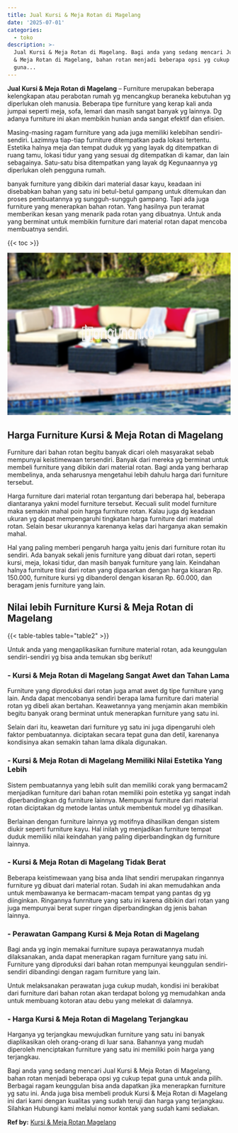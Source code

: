 ```yaml
---
title: Jual Kursi & Meja Rotan di Magelang
date: '2025-07-01'
categories:
  - toko
description: >-
  Jual Kursi & Meja Rotan di Magelang. Bagi anda yang sedang mencari Jual Kursi
  & Meja Rotan di Magelang, bahan rotan menjadi beberapa opsi yg cukup tepat
  guna...
---
```


**Jual Kursi & Meja Rotan di Magelang** – Furniture merupakan beberapa kelengkapan atau perabotan rumah yg mencangkup beraneka kebutuhan yg diperlukan oleh manusia. Beberapa tipe furniture yang kerap kali anda jumpai seperti meja, sofa, lemari dan masih sangat banyak yg lainnya. Dg adanya furniture ini akan membikin hunian anda sangat efektif dan efisien.

Masing-masing ragam furniture yang ada juga memiliki kelebihan sendiri-sendiri. Lazimnya tiap-tiap furniture ditempatkan pada lokasi tertentu. Estetika halnya meja dan tempat duduk yg yang layak dg ditempatkan di ruang tamu, lokasi tidur yang yang sesuai dg ditempatkan di kamar, dan lain sebagainya. Satu-satu bisa ditempatkan yang layak dg Kegunaannya yg diperlukan oleh pengguna rumah.

banyak furniture yang dibikin dari material dasar kayu, keadaan ini disebabkan bahan yang satu ini betul-betul gampang untuk ditemukan dan proses pembuatannya yg sungguh-sungguh gampang. Tapi ada juga furniture yang menerapkan bahan rotan. Yang hasilnya pun teramat memberikan kesan yang menarik pada rotan yang dibuatnya. Untuk anda yang berminat untuk membikin furniture dari material rotan dapat mencoba membuatnya sendiri.

{{< toc >}}

![Jual Kursi & Meja Rotan di Magelang](/images/kursi-meja-rotan-murah30.png)

## Harga Furniture Kursi & Meja Rotan di Magelang

Furniture dari bahan rotan begitu banyak dicari oleh masyarakat sebab mempunyai keistimewaan tersendiri. Banyak dari mereka yg berminat untuk membeli furniture yang dibikin dari material rotan. Bagi anda yang berharap membelinya, anda seharusnya mengetahui lebih dahulu harga dari furniture tersebut.

Harga furniture dari material rotan tergantung dari beberapa hal, beberapa diantaranya yakni model furniture tersebut. Kecuali sulit model furniture maka semakin mahal poin harga furniture rotan. Kalau juga dg keadaan ukuran yg dapat mempengaruhi tingkatan harga furniture dari material rotan. Selain besar ukurannya karenanya kelas dari harganya akan semakin mahal.

Hal yang paling memberi pengaruh harga yaitu jenis dari furniture rotan itu sendiri. Ada banyak sekali jenis furniture yang dibuat dari rotan, seperti kursi, meja, lokasi tidur, dan masih banyak furniture yang lain. Keindahan halnya furniture tirai dari rotan yang dipasarkan dengan harga kisaran Rp. 150.000, furniture kursi yg dibanderol dengan kisaran Rp. 60.000, dan beragam jenis furniture yang lain.

## Nilai lebih Furniture Kursi & Meja Rotan di Magelang

{{< table-tables table="table2" >}}

Untuk anda yang mengaplikasikan furniture material rotan, ada keunggulan sendiri-sendiri yg bisa anda temukan sbg berikut!

### \- Kursi & Meja Rotan di Magelang Sangat Awet dan Tahan Lama

Furniture yang diproduksi dari rotan juga amat awet dg tipe furniture yang lain. Anda dapat mencobanya sendiri berapa lama furniture dari material rotan yg dibeli akan bertahan. Keawetannya yang menjamin akan membikin begitu banyak orang berminat untuk menerapkan furniture yang satu ini.

Selain dari itu, keawetan dari furniture yg satu ini juga dipengaruhi oleh faktor pembuatannya. diciptakan secara tepat guna dan detil, karenanya kondisinya akan semakin tahan lama dikala digunakan.

### \- Kursi & Meja Rotan di Magelang Memiliki Nilai Estetika Yang Lebih

Sistem pembuatannya yang lebih sulit dan memiliki corak yang bermacam2 menjadikan furniture dari bahan rotan memiliki poin estetika yg sangat indah diperbandingkan dg furniture lainnya. Mempunyai furniture dari material rotan diciptakan dg metode lantas untuk membentuk model yg dihasilkan.

Berlainan dengan furniture lainnya yg motifnya dihasilkan dengan sistem diukir seperti furniture kayu. Hal inilah yg menjadikan furniture tempat duduk memiliki nilai keindahan yang paling diperbandingkan dg furniture lainnya.

### \- Kursi & Meja Rotan di Magelang Tidak Berat

Beberapa keistimewaan yang bisa anda lihat sendiri merupakan ringannya furniture yg dibuat dari material rotan. Sudah ini akan memudahkan anda untuk membawanya ke bermacam-macam tempat yang pantas dg yg diinginkan. Ringannya funrniture yang satu ini karena dibikin dari rotan yang juga mempunyai berat super ringan diperbandingkan dg jenis bahan lainnya.

### \- Perawatan Gampang Kursi & Meja Rotan di Magelang

Bagi anda yg ingin memakai furniture supaya perawatannya mudah dilaksanakan, anda dapat menerapkan ragam furniture yang satu ini. Furniture yang diproduksi dari bahan rotan mempunyai keunggulan sendiri-sendiri dibandingi dengan ragam furniture yang lain.

Untuk melaksanakan perawatan juga cukup mudah, kondisi ini berakibat dari furniture dari bahan rotan akan terdapat bolong yg memudahkan anda untuk membuang kotoran atau debu yang melekat di dalamnya.

### \- Harga Kursi & Meja Rotan di Magelang Terjangkau

Harganya yg terjangkau mewujudkan furniture yang satu ini banyak diaplikasikan oleh orang-orang di luar sana. Bahannya yang mudah diperoleh menciptakan furniture yang satu ini memiliki poin harga yang terjangkau.

Bagi anda yang sedang mencari Jual Kursi & Meja Rotan di Magelang, bahan rotan menjadi beberapa opsi yg cukup tepat guna untuk anda pilih. Berbagai ragam keunggulan bisa anda dapatkan jika menerapkan furniture yg satu ini. Anda juga bisa membeli produk Kursi & Meja Rotan di Magelang ini dari kami dengan kualitas yang sudah teruji dan harga yang terjangkau. Silahkan Hubungi kami melalui nomor kontak yang sudah kami sediakan.

**Ref by:** [Kursi & Meja Rotan Magelang](https://id.wikipedia.org/wiki/Kursi)
